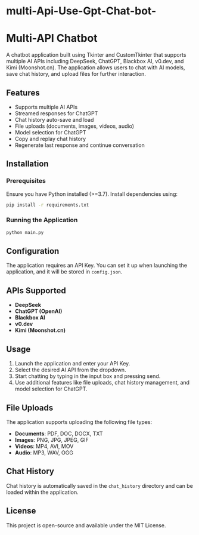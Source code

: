 # multi-Api-Use-Gpt-Chat-bot-
# Multi-API Chatbot

A chatbot application built using Tkinter and CustomTkinter that supports multiple AI APIs including DeepSeek, ChatGPT, Blackbox AI, v0.dev, and Kimi (Moonshot.cn). The application allows users to chat with AI models, save chat history, and upload files for further interaction.

## Features
- Supports multiple AI APIs
- Streamed responses for ChatGPT
- Chat history auto-save and load
- File uploads (documents, images, videos, audio)
- Model selection for ChatGPT
- Copy and replay chat history
- Regenerate last response and continue conversation

## Installation

### Prerequisites
Ensure you have Python installed (>=3.7). Install dependencies using:
```sh
pip install -r requirements.txt
```

### Running the Application
```sh
python main.py
```

## Configuration
The application requires an API Key. You can set it up when launching the application, and it will be stored in `config.json`.

## APIs Supported
- **DeepSeek**
- **ChatGPT (OpenAI)**
- **Blackbox AI**
- **v0.dev**
- **Kimi (Moonshot.cn)**

## Usage
1. Launch the application and enter your API Key.
2. Select the desired AI API from the dropdown.
3. Start chatting by typing in the input box and pressing send.
4. Use additional features like file uploads, chat history management, and model selection for ChatGPT.

## File Uploads
The application supports uploading the following file types:
- **Documents**: PDF, DOC, DOCX, TXT
- **Images**: PNG, JPG, JPEG, GIF
- **Videos**: MP4, AVI, MOV
- **Audio**: MP3, WAV, OGG

## Chat History
Chat history is automatically saved in the `chat_history` directory and can be loaded within the application.

## License
This project is open-source and available under the MIT License.

